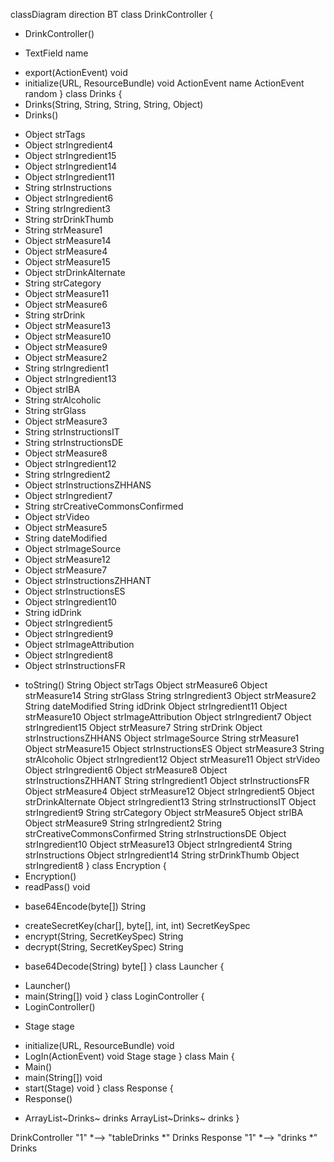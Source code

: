 classDiagram
direction BT
class DrinkController {
  + DrinkController() 
  - TextField name
  + export(ActionEvent) void
  + initialize(URL, ResourceBundle) void
   ActionEvent name
   ActionEvent random
}
class Drinks {
  + Drinks(String, String, String, String, Object) 
  + Drinks() 
  - Object strTags
  - Object strIngredient4
  - Object strIngredient15
  - Object strIngredient14
  - Object strIngredient11
  - String strInstructions
  - Object strIngredient6
  - String strIngredient3
  - String strDrinkThumb
  - String strMeasure1
  - Object strMeasure14
  - Object strMeasure4
  - Object strMeasure15
  - Object strDrinkAlternate
  - String strCategory
  - Object strMeasure11
  - Object strMeasure6
  - String strDrink
  - Object strMeasure13
  - Object strMeasure10
  - Object strMeasure9
  - Object strMeasure2
  - String strIngredient1
  - Object strIngredient13
  - Object strIBA
  - String strAlcoholic
  - String strGlass
  - Object strMeasure3
  - String strInstructionsIT
  - String strInstructionsDE
  - Object strMeasure8
  - Object strIngredient12
  - String strIngredient2
  - Object strInstructionsZHHANS
  - Object strIngredient7
  - String strCreativeCommonsConfirmed
  - Object strVideo
  - Object strMeasure5
  - String dateModified
  - Object strImageSource
  - Object strMeasure12
  - Object strMeasure7
  - Object strInstructionsZHHANT
  - Object strInstructionsES
  - Object strIngredient10
  - String idDrink
  - Object strIngredient5
  - Object strIngredient9
  - Object strImageAttribution
  - Object strIngredient8
  - Object strInstructionsFR
  + toString() String
   Object strTags
   Object strMeasure6
   Object strMeasure14
   String strGlass
   String strIngredient3
   Object strMeasure2
   String dateModified
   String idDrink
   Object strIngredient11
   Object strMeasure10
   Object strImageAttribution
   Object strIngredient7
   Object strIngredient15
   Object strMeasure7
   String strDrink
   Object strInstructionsZHHANS
   Object strImageSource
   String strMeasure1
   Object strMeasure15
   Object strInstructionsES
   Object strMeasure3
   String strAlcoholic
   Object strIngredient12
   Object strMeasure11
   Object strVideo
   Object strIngredient6
   Object strMeasure8
   Object strInstructionsZHHANT
   String strIngredient1
   Object strInstructionsFR
   Object strMeasure4
   Object strMeasure12
   Object strIngredient5
   Object strDrinkAlternate
   Object strIngredient13
   String strInstructionsIT
   Object strIngredient9
   String strCategory
   Object strMeasure5
   Object strIBA
   Object strMeasure9
   String strIngredient2
   String strCreativeCommonsConfirmed
   String strInstructionsDE
   Object strIngredient10
   Object strMeasure13
   Object strIngredient4
   String strInstructions
   Object strIngredient14
   String strDrinkThumb
   Object strIngredient8
}
class Encryption {
  + Encryption() 
  + readPass() void
  - base64Encode(byte[]) String
  + createSecretKey(char[], byte[], int, int) SecretKeySpec
  + encrypt(String, SecretKeySpec) String
  + decrypt(String, SecretKeySpec) String
  - base64Decode(String) byte[]
}
class Launcher {
  + Launcher() 
  + main(String[]) void
}
class LoginController {
  + LoginController() 
  - Stage stage
  + initialize(URL, ResourceBundle) void
  + LogIn(ActionEvent) void
   Stage stage
}
class Main {
  + Main() 
  + main(String[]) void
  + start(Stage) void
}
class Response {
  + Response() 
  - ArrayList~Drinks~ drinks
   ArrayList~Drinks~ drinks
}

DrinkController "1" *--> "tableDrinks *" Drinks 
Response "1" *--> "drinks *" Drinks 
